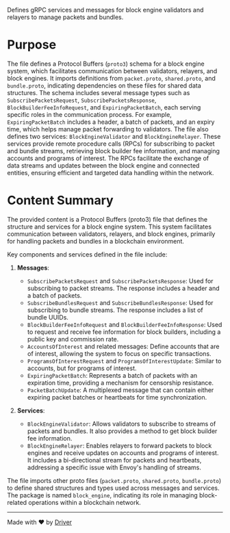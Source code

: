 <!--------------------------------------------------------------------------------->
<!-- IMPORTANT: This file is auto-generated by Driver (https://driver.ai). -------->
<!-- Manual edits may be overwritten on future commits. --------------------------->
<!--------------------------------------------------------------------------------->

Defines gRPC services and messages for block engine validators and relayers to manage packets and bundles.

# Purpose
The file defines a Protocol Buffers (`proto3`) schema for a block engine system, which facilitates communication between validators, relayers, and block engines. It imports definitions from `packet.proto`, `shared.proto`, and `bundle.proto`, indicating dependencies on these files for shared data structures. The schema includes several message types such as `SubscribePacketsRequest`, `SubscribePacketsResponse`, `BlockBuilderFeeInfoRequest`, and `ExpiringPacketBatch`, each serving specific roles in the communication process. For example, `ExpiringPacketBatch` includes a header, a batch of packets, and an expiry time, which helps manage packet forwarding to validators. The file also defines two services: `BlockEngineValidator` and `BlockEngineRelayer`. These services provide remote procedure calls (RPCs) for subscribing to packet and bundle streams, retrieving block builder fee information, and managing accounts and programs of interest. The RPCs facilitate the exchange of data streams and updates between the block engine and connected entities, ensuring efficient and targeted data handling within the network.
# Content Summary
The provided content is a Protocol Buffers (proto3) file that defines the structure and services for a block engine system. This system facilitates communication between validators, relayers, and block engines, primarily for handling packets and bundles in a blockchain environment.

Key components and services defined in the file include:

1. **Messages**:
   - `SubscribePacketsRequest` and `SubscribePacketsResponse`: Used for subscribing to packet streams. The response includes a header and a batch of packets.
   - `SubscribeBundlesRequest` and `SubscribeBundlesResponse`: Used for subscribing to bundle streams. The response includes a list of bundle UUIDs.
   - `BlockBuilderFeeInfoRequest` and `BlockBuilderFeeInfoResponse`: Used to request and receive fee information for block builders, including a public key and commission rate.
   - `AccountsOfInterest` and related messages: Define accounts that are of interest, allowing the system to focus on specific transactions.
   - `ProgramsOfInterestRequest` and `ProgramsOfInterestUpdate`: Similar to accounts, but for programs of interest.
   - `ExpiringPacketBatch`: Represents a batch of packets with an expiration time, providing a mechanism for censorship resistance.
   - `PacketBatchUpdate`: A multiplexed message that can contain either expiring packet batches or heartbeats for time synchronization.

2. **Services**:
   - `BlockEngineValidator`: Allows validators to subscribe to streams of packets and bundles. It also provides a method to get block builder fee information.
   - `BlockEngineRelayer`: Enables relayers to forward packets to block engines and receive updates on accounts and programs of interest. It includes a bi-directional stream for packets and heartbeats, addressing a specific issue with Envoy's handling of streams.

The file imports other proto files (`packet.proto`, `shared.proto`, `bundle.proto`) to define shared structures and types used across messages and services. The package is named `block_engine`, indicating its role in managing block-related operations within a blockchain network.

---
Made with ❤️ by [Driver](https://www.driver.ai/)